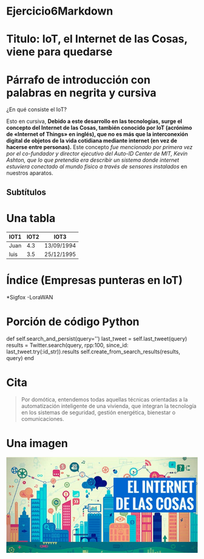 # Ejercicio6Markdown
# Titulo: IoT, el Internet de las Cosas, viene para quedarse
# Párrafo de introducción con palabras en negrita y cursiva
¿En qué consiste el IoT?


Esto en cursiva, **Debido a este desarrollo en las tecnologías, surge el concepto del Internet de las Cosas, también conocido por IoT (acrónimo de «Internet of Things» en inglés), que no es más que la interconexión digital de objetos de la vida cotidiana mediante internet (en vez de hacerse entre personas).** Este concepto *fue mencionado por primera vez por el co-fundador y director ejecutivo del Auto-ID Center de MIT, Kevin Ashton, que lo que pretendía era describir un sistema donde internet estuviera conectado al mundo físico a través de sensores instalados* en nuestros aparatos.

## Subtítulos
# Una tabla
IOT1|IOT2|IOT3
---|---|---
Juan|4.3|13/09/1994
luis|3.5|25/12/1995

# Índice (Empresas punteras en IoT)
*Sigfox 
-LoraWAN

# Porción de código Python

 def self.search_and_persist(query='')
    last_tweet = self.last_tweet(query)
    results = Twitter.search(query, rpp:100, since_id: last_tweet.try(:id_str)).results
    self.create_from_search_results(results, query)
 end

# Cita
>Por domótica, entendemos todas aquellas técnicas orientadas a la automatización inteligente de una vivienda, que integran la tecnología en los sistemas de seguridad, gestión energética, bienestar o comunicaciones.

# Una imagen

![dos](imagenes/iot.jpg "ejemplo2")
